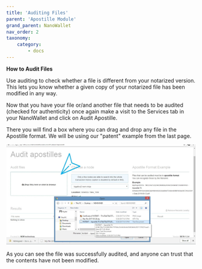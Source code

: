 ```yaml
---
title: 'Auditing Files'
parent: 'Apostille Module'
grand_parent: NanoWallet
nav_order: 2
taxonomy:
    category:
        - docs
---
```


**How to Audit Files**

Use auditing to check whether a file is different from your notarized version. This lets you know whether a given copy of your notarized file has been modified in any way.

Now that you have your file or/and another file that needs to be audited (checked for authenticity) once again make a visit to the Services tab in your NanoWallet and click on Audit Apostille.

There you will find a box where you can drag and drop any file in the Apostille format. We will be using our "patent" example from the last page. 

![](Audit1.jpg)

As you can see the file was successfully audited, and anyone can trust that the contents have not been modified.